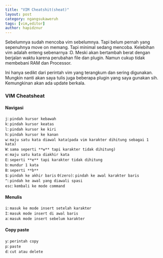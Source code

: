 ```yaml
---
title: "VIM Cheatshit(sheat)"
layout: post
category: ngangsukaweruh
tags: [vim,editor]
author: hapidznur
---
```


Sebelumnya sudah mencoba vim sebelumnya. Tapi belum pernah yang sepenuhnya move on memang. Tapi minimal sedang mencoba. Kelebihan vim adalah enteng sebenarnya :D. Meski akan bertambah berat dengan berjalan waktu karena perubahan file dan plugin. Namun cukup tidak membebani RAM dan Processor.  

Ini hanya sedikt dari perintah vim yang terangkum dan sering digunakan. Mungkin nanti akan saya tulis juga beberapa plugin yang saya gunakan sih. Kemungkinan akan ada update berkala. 

### VIM Cheatsheat

#### Navigasi
`j`: `pindah kursor kebawah`  
`k`: `pindah kursor keatas`  
`l`: `pindah kursor ke kiri`  
`h`: `pindah kursor ke kanan`  
`w`: `maju satu kata diawal kata(pada vim karakter dihitung sebagai 1 kata)`  
`W`: `sama seperti **w** tapi karakter tidak dihitung)`  
`e`: `maju satu kata diakhir kata`  
`E`: `seperti **e** tapi karakter tidak dihitung`  
`b`: `mundur 1 kata`  
`B`: `seperti **b**`  
`$`: `pindah ke akhir baris`
`0(zero)`: `pindah ke awal karakter baris`  
`^`: `pindah ke awal yang diawali spasi`  
`esc`: `kembali ke mode command`  

#### Menulis
`i`: `masuk ke mode insert setelah karakter`  
`I`: `masuk mode insert di awal baris`  
`a`: `masuk mode insert sebelum karakter`  

#### Copy paste 
`y`: `perintah copy`  
`p`: `paste`  
`d`: `cut atau delete`  

